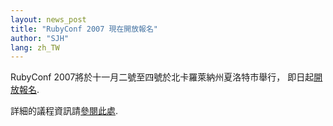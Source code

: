 ```yaml
---
layout: news_post
title: "RubyConf 2007 現在開放報名"
author: "SJH"
lang: zh_TW
---
```


RubyConf 2007將於十一月二號至四號於北卡羅萊納州夏洛特市舉行， 即日起[開放報名][1].

詳細的議程資訊請[參閱此處][2].



[1]: http://www.regonline.com/rubyconf2007 
[2]: http://www.rubyconf.org/agenda.html 
